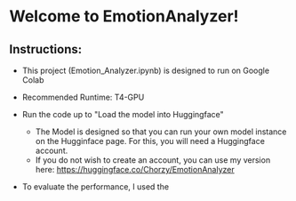 # Welcome to EmotionAnalyzer!

## Instructions:
- This project (Emotion_Analyzer.ipynb) is designed to run on Google Colab
  
- Recommended Runtime: T4-GPU
  
- Run the code up to "Load the model into Huggingface"
   - The Model is designed so that you can run your own model instance on the Hugginface page.
     For this, you will need a Huggingface account.
   - If you do not wish to create an account, you can use my version here: https://huggingface.co/Chorzy/EmotionAnalyzer

- To evaluate the performance, I used the 
